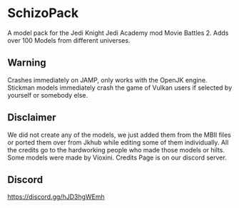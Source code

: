 # SchizoPack
A model pack for the Jedi Knight Jedi Academy mod Movie Battles 2. Adds over 100 Models from different universes.
## Warning
Crashes immediately on JAMP, only works with the OpenJK engine. Stickman models immediately crash the game of Vulkan users if selected by yourself or somebody else.
## Disclaimer 
We did not create any of the models, we just added them from the MBII files or ported them over from Jkhub while editing some of them individually.
All the credits go to the hardworking people who made those models or hilts. Some models were made by Vioxini. Credits Page is on our discord server. 
## Discord
https://discord.gg/hJD3hgWEmh 

